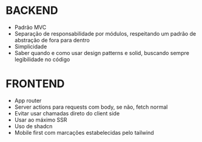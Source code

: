 # BACKEND
 - Padrão MVC
 - Separação de responsabilidade por módulos, respeitando um padrão de abstração de fora para dentro
 - Simplicidade
 - Saber quando e como usar design patterns e solid, buscando sempre legibilidade no código
# FRONTEND
 - App router
 - Server actions para requests com body, se não, fetch normal
 - Evitar usar chamadas direto do client side
 - Usar ao máximo SSR
 - Uso de shadcn
 - Mobile first com marcações estabelecidas pelo tailwind
